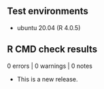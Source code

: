 ## Test environments
* ubuntu 20.04 (R 4.0.5)

## R CMD check results

0 errors | 0 warnings | 0 notes

* This is a new release.
